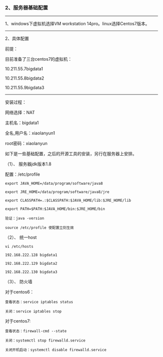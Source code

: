 ### 2、服务器基础配置

------

1、windows下虚拟机选择VM workstation 14pro。linux选择Centos7版本。

***

2、具体配置

前提：

目前准备了三台centos7的虚拟机：

10.211.55.7bigdata1

10.211.55.8bigdata2 

10.211.55.9bigdata3

***

安装过程：

网络选择：NAT

主机名：bigdata1

全名,用户名：xiaolanyun1

root密码：xiaolanyun

如下是一些基础配置，之后的开源工具的安装，另行在服务器上安排。

（1）、 服务器jdk版本1.8

配置：/etc/profile

```
export JAVA_HOME=/data/program/software/java8

export JRE_HOME=/data/program/software/java8/jre

export CLASSPATH=.:$CLASSPATH:$JAVA_HOME/lib:$JRE_HOME/lib

export PATH=$PATH:$JAVA_HOME/bin:$JRE_HOME/bin

验证：java -version

source /etc/profile 使配置立刻生效
```

（2）、 统一host

```
vi /etc/hosts

192.168.222.128 bigdata1

192.168.222.129 bigdata2

192.168.222.130 bigdata3
```

（3）、 防火墙

对于centos6：

```
查看状态：service iptables status

关闭：service iptables stop
```

对于centos7:

```
查看状态：firewall-cmd --state

关闭：systemctl stop firewalld.service

关闭开机启动：systemctl disable firewalld.service
```